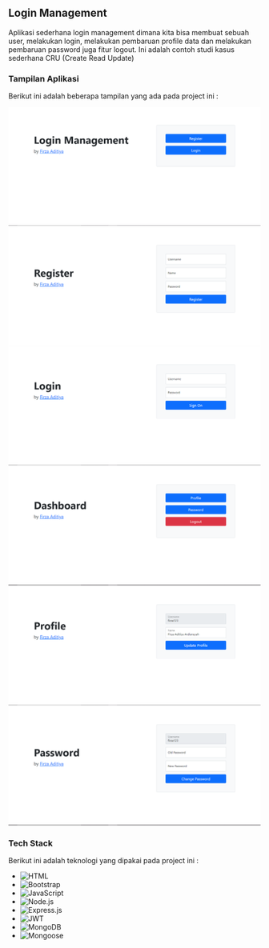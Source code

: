 ## Login Management
Aplikasi sederhana login management dimana kita bisa membuat sebuah user, melakukan login, melakukan pembaruan profile data dan melakukan pembaruan password juga fitur logout. Ini adalah contoh  studi kasus sederhana CRU (Create Read Update)

### Tampilan Aplikasi
Berikut ini adalah beberapa tampilan yang ada pada project ini :

![tampilan-home](https://github.com/firzaaditiya/readme-image-preview/blob/main/login_management/home.PNG)
![tampilan-register](https://github.com/firzaaditiya/readme-image-preview/blob/main/login_management/register.PNG)
![tampilan-login](https://github.com/firzaaditiya/readme-image-preview/blob/main/login_management/login.PNG)
![tampilan-dashboard](https://github.com/firzaaditiya/readme-image-preview/blob/main/login_management/dashboard.PNG)
![tampilan-update-profile](https://github.com/firzaaditiya/readme-image-preview/blob/main/login_management/update-profile.PNG)
![tampilan-update-password](https://github.com/firzaaditiya/readme-image-preview/blob/main/login_management/update-password.PNG)

### Tech Stack
Berikut ini adalah teknologi yang dipakai pada project ini :
* ![HTML](https://img.shields.io/badge/HTML-5-orange?style=for-the-badge&logo=html5)
* ![Bootstrap](https://img.shields.io/badge/Bootstrap-5.1.3-purple?style=for-the-badge&logo=bootstrap)
* ![JavaScript](https://img.shields.io/badge/JavaScript-ES6-yellow?style=for-the-badge&logo=javascript)
* ![Node.js](https://img.shields.io/badge/Node.js-20.x-green?style=for-the-badge&logo=node.js)
* ![Express.js](https://img.shields.io/badge/Express.js-4.x-lightgrey?style=for-the-badge&logo=express)
* ![JWT](https://img.shields.io/badge/JWT-Verified-blue?style=for-the-badge)
* ![MongoDB](https://img.shields.io/badge/MongoDB-7.0.5-green?style=for-the-badge&logo=mongodb)
* ![Mongoose](https://img.shields.io/badge/Mongoose-8.11-brightgreen?style=for-the-badge&logo=mongoose)

